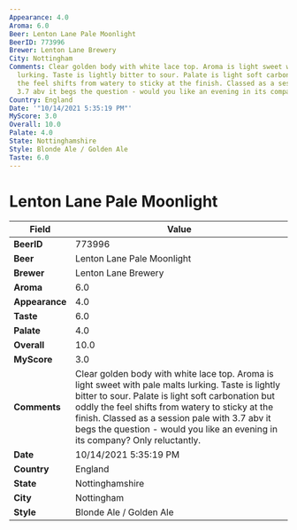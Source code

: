 ```yaml
---
Appearance: 4.0
Aroma: 6.0
Beer: Lenton Lane Pale Moonlight
BeerID: 773996
Brewer: Lenton Lane Brewery
City: Nottingham
Comments: Clear golden body with white lace top. Aroma is light sweet with pale malts
  lurking. Taste is lightly bitter to sour. Palate is light soft carbonation but oddly
  the feel shifts from watery to sticky at the finish. Classed as a session pale with
  3.7 abv it begs the question - would you like an evening in its company? Only reluctantly.
Country: England
Date: '"10/14/2021 5:35:19 PM"'
MyScore: 3.0
Overall: 10.0
Palate: 4.0
State: Nottinghamshire
Style: Blonde Ale / Golden Ale
Taste: 6.0
---
```


# Lenton Lane Pale Moonlight

| Field         | Value |
|---------------|-------|
| **BeerID** | 773996 |
| **Beer** | Lenton Lane Pale Moonlight |
| **Brewer** | Lenton Lane Brewery |
| **Aroma** | 6.0 |
| **Appearance** | 4.0 |
| **Taste** | 6.0 |
| **Palate** | 4.0 |
| **Overall** | 10.0 |
| **MyScore** | 3.0 |
| **Comments** | Clear golden body with white lace top. Aroma is light sweet with pale malts lurking. Taste is lightly bitter to sour. Palate is light soft carbonation but oddly the feel shifts from watery to sticky at the finish. Classed as a session pale with 3.7 abv it begs the question - would you like an evening in its company? Only reluctantly. |
| **Date** | 10/14/2021 5:35:19 PM |
| **Country** | England |
| **State** | Nottinghamshire |
| **City** | Nottingham |
| **Style** | Blonde Ale / Golden Ale |

